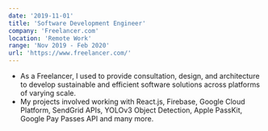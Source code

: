 ```yaml
---
date: '2019-11-01'
title: 'Software Development Engineer'
company: 'Freelancer.com'
location: 'Remote Work'
range: 'Nov 2019 - Feb 2020'
url: 'https://www.freelancer.com/'
---
```


- As a Freelancer, I used to provide consultation, design, and architecture to develop sustainable and efficient software solutions across platforms of varying scale.
- My projects involved working with React.js, Firebase, Google Cloud Platform, SendGrid APIs, YOLOv3 Object Detection, Apple PassKit, Google Pay Passes API and many more.

